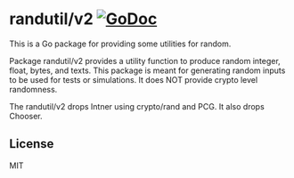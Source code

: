 randutil/v2  [![GoDoc](https://godoc.org/github.com/hnakamur/randutil?status.png)](https://godoc.org/github.com/hnakamur/randutil/v2)
===============

This is a Go package for providing some utilities for random.

Package randutil/v2 provides a utility function to produce
random integer, float, bytes, and texts.
This package is meant for generating random inputs to be
used for tests or simulations.
It does NOT provide crypto level randomness.

The randutil/v2 drops Intner using crypto/rand and PCG.
It also drops Chooser.

## License

MIT
